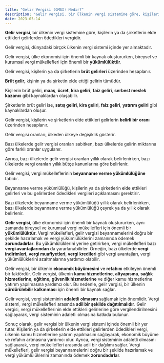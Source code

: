 ```yaml
---
title: "Gelir Vergisi (GMSI) Nedir?"
description: "Gelir vergisi, bir ülkenin vergi sistemine göre, kişilerin ya da şirketlerin elde ettikleri gelirlerden ödedikleri vergidir"
date: 2023-05-14
---
```


**Gelir vergisi**, bir ülkenin vergi sistemine göre, kişilerin ya da şirketlerin elde ettikleri gelirlerden ödedikleri
vergidir.

Gelir vergisi, dünyadaki birçok ülkenin vergi sistemi içinde yer almaktadır.

Gelir vergisi, ülke ekonomisi için önemli bir kaynak oluştururken, bireysel ve kurumsal vergi mükellefleri için önemli
bir **yükümlülüktür**.

Gelir vergisi, kişilerin ya da şirketlerin **brüt gelirleri** üzerinden hesaplanır.

**Brüt gelir**, kişinin ya da şirketin elde ettiği gelirin tümüdür.

Kişilerin brüt geliri, **maaş**, **ücret**, **kira geliri**, **faiz geliri**, **serbest meslek kazancı** gibi
kaynaklardan oluşabilir.

Şirketlerin brüt geliri ise, **satış geliri**, **kira geliri**, **faiz geliri**, **yatırım geliri** gibi kaynaklardan
oluşur.

Gelir vergisi, kişilerin ve şirketlerin elde ettikleri gelirlerin **belirli bir oranı** üzerinden hesaplanır.

Gelir vergisi oranları, ülkeden ülkeye değişiklik gösterir.

Bazı ülkelerde gelir vergisi oranları sabitken, bazı ülkelerde gelirin miktarına göre farklı oranlar uygulanır.

Ayrıca, bazı ülkelerde gelir vergisi oranları yıllık olarak belirlenirken, bazı ülkelerde vergi oranları yıllık bütçe
kanunlarına göre belirlenir.

Gelir vergisi, vergi mükelleflerinin **beyanname verme yükümlülüğüne** tabidir.

Beyanname verme yükümlülüğü, kişilerin ya da şirketlerin elde ettikleri gelirleri ve bu gelirlerden ödedikleri vergileri
açıklamasını gerektirir.

Bazı ülkelerde beyanname verme yükümlülüğü yıllık olarak belirlenirken, bazı ülkelerde beyanname verme yükümlülüğü
çeyrek ya da yıllık olarak belirlenir.

**Gelir vergisi**, ülke ekonomisi için önemli bir kaynak oluştururken, aynı zamanda bireysel ve kurumsal vergi
mükellefleri için önemli bir **yükümlülüktür**. Vergi mükellefleri, gelir vergisi beyannamelerini doğru bir şekilde
hazırlamak ve vergi yükümlülüklerini zamanında ödemek **zorundadırlar**. Bu yükümlülüklerini yerine getirirken, vergi
mükellefleri bazı **vergi avantajlarından** da yararlanabilirler. Örneğin, bazı ülkelerde **vergi indirimleri**, **vergi
muafiyetleri**, **vergi kredileri** gibi vergi avantajları, vergi yükümlülüklerini azaltmalarına yardımcı olabilir.

Gelir vergisi, bir ülkenin **ekonomik büyümesini** ve **refahını** etkileyen önemli bir faktördür. Gelir vergisi,
ülkenin **kamu hizmetlerine**, **altyapısına**, **sağlık hizmetlerine**, **eğitime**, **güvenlik hizmetlerine** ve diğer
kamu hizmetlerine yatırım yapılmasına yardımcı olur. Bu nedenle, gelir vergisi, bir ülkenin **sürdürülebilir kalkınması**
için önemli bir kaynak sağlar.

Gelir vergisi, vergi sisteminin **adaletli olmasını** sağlamak için önemlidir. Vergi sistemi, vergi mükellefleri
arasında **adil bir şekilde dağıtılmalıdır**. Gelir vergisi, vergi mükelleflerinin elde ettikleri gelirlerine göre
vergilendirilmesini sağlayarak, vergi sisteminin adaletli olmasına katkıda bulunur.

Sonuç olarak, gelir vergisi bir ülkenin vergi sistemi içinde önemli bir yer tutar. Kişilerin ya da şirketlerin elde
ettikleri gelirlerden ödedikleri vergi, ülkenin kamu hizmetlerine yatırım yapılmasını sağlayarak, ekonomik büyüme ve
refahın artmasına yardımcı olur. Ayrıca, vergi sisteminin adaletli olmasını sağlayarak, vergi mükellefleri arasında adil
bir dağılımı sağlar. Vergi mükellefleri, gelir vergisi beyannamelerini doğru bir şekilde hazırlamak ve vergi
yükümlülüklerini zamanında ödemek **zorundadırlar**.
